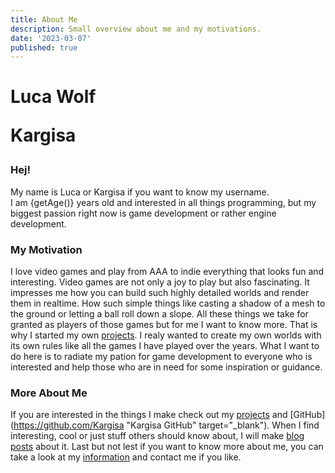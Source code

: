 ```yaml
---
title: About Me
description: Small overview about me and my motivations.
date: '2023-03-07'
published: true
---
```


<script lang="ts">
    import Link from "/src/components/helper/link.svelte";
    import {getAge} from "$lib/helpers/date.ts";
</script>

# Luca Wolf <br> <p>Kargisa</p>

### Hej!

My name is Luca or Kargisa if you want to know my username. <br>
I am {getAge()} years old and interested in all things programming,
but my biggest passion right now is game development or rather engine development.

### My Motivation

I love video games and play from AAA to indie everything that looks fun and interesting.
Video games are not only a joy to play but also fascinating.
It impresses me how you can build such highly detailed worlds and render them in realtime.
How such simple things like casting a shadow of a mesh to the ground or letting a ball roll down a slope.
All these things we take for granted as players of those games but for me I want to know more.
That is why I started my own [projects](?post=projects 'Projects'). I realy wanted to create my own worlds
with its own rules like all the games I have played over the years.
What I want to do here is to radiate my pation for game development to everyone who is interested
and help those who are in need for some inspiration or guidance.

### More About Me

If you are interested in the things I make check out my [projects](?post=projects 'Projects') and
[GitHub](https://github.com/Kargisa "Kargisa GitHub" target="\_blank").
When I find interesting, cool or just stuff others should know about, I will make [blog posts](?post=blog 'Blog') about it.
Last but not lest if you want to know more about me, you can take a look at my [information](?post=information 'Infos') and contact me if you like.

<style>
    p{
        @apply text-center
    }

    a{
        @apply text-blue-500;
        @apply no-underline
    }

</style>

